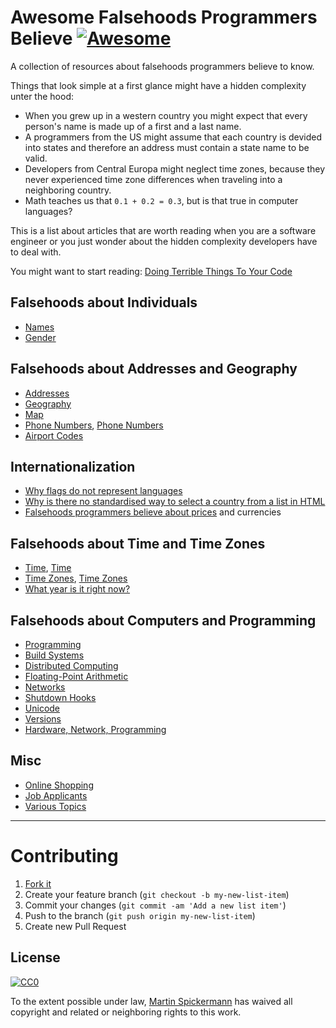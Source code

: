 # Awesome Falsehoods Programmers Believe [![Awesome](https://cdn.rawgit.com/sindresorhus/awesome/d7305f38d29fed78fa85652e3a63e154dd8e8829/media/badge.svg)](https://github.com/sindresorhus/awesome)

A collection of resources about falsehoods programmers believe to know.

Things that look simple at a first glance might have a hidden complexity unter the hood:

* When you grew up in a western country you might expect that every person's name is made up of a first and a last name.
* A programmers from the US might assume that each country is devided into states and therefore an address must contain a state name to be valid.
* Developers from Central Europa might neglect time zones, because they never experienced time zone differences when traveling into a neighboring country.
* Math teaches us that `0.1 + 0.2 = 0.3`, but is that true in computer languages?

This is a list about articles that are worth reading when you are a software engineer or you just wonder about the hidden complexity developers have to deal with.

You might want to start reading: [Doing Terrible Things To Your Code](https://blog.codinghorror.com/doing-terrible-things-to-your-code/)

## Falsehoods about Individuals

- [Names](https://www.kalzumeus.com/2010/06/17/falsehoods-programmers-believe-about-names/)
- [Gender](https://medium.com/gender-2-0/falsehoods-programmers-believe-about-gender-f9a3512b4c9c#.8gbf5n9z3)

## Falsehoods about Addresses and Geography

- [Addresses](https://www.mjt.me.uk/posts/falsehoods-programmers-believe-about-addresses/)
- [Geography](http://wiesmann.codiferes.net/wordpress/?p=15187)
- [Map](http://www.atlefren.net/post/2014/09/falsehoods-programmers-believe-about-maps/)
- [Phone Numbers](https://github.com/googlei18n/libphonenumber/blob/master/FALSEHOODS.md),  [Phone Numbers](https://chromium.googlesource.com/external/libphonenumber/+/cpp-regex-fix/FALSEHOODS.md)
- [Airport Codes](https://www.youtube.com/watch?v=jfOUVYQnuhw)

## Internationalization

- [Why flags do not represent languages](http://www.flagsarenotlanguages.com/blog/why-flags-do-not-represent-language/)
- [Why is there no standardised way to select a country from a list in HTML](https://shkspr.mobi/blog/2017/11/input-type-country/)
- [Falsehoods programmers believe about prices](https://gist.github.com/rgs/6509585) and currencies

## Falsehoods about Time and Time Zones

- [Time](http://infiniteundo.com/post/25326999628/falsehoods-programmers-believe-about-time), [Time](http://infiniteundo.com/post/25509354022/more-falsehoods-programmers-believe-about-time)
- [Time Zones](http://www.creativedeletion.com/2015/01/28/falsehoods-programmers-date-time-zones.html), [Time Zones](https://www.zainrizvi.io/blog/falsehoods-programmers-believe-about-time-zones/)
- [What year is it right now?](https://twitter.com/simongerman600/status/1649400094637056002)

## Falsehoods about Computers and Programming

- [Programming](http://chiselapp.com/user/ttmrichter/repository/gng/doc/trunk/output/falsehoods.html)
- [Build Systems](http://pozorvlak.livejournal.com/174763.html)
- [Distributed Computing](https://en.wikipedia.org/wiki/Fallacies_of_distributed_computing)
- [Floating-Point Arithmetic](http://floating-point-gui.de/basic/)
- [Networks](http://blog.erratasec.com/2012/06/falsehoods-programmers-believe-about.html)
- [Shutdown Hooks](http://grimoire.ca/dev/shutdown-hooks)
- [Unicode](https://eev.ee/blog/2015/09/12/dark-corners-of-unicode/)
- [Versions](https://github.com/xenoterracide/falsehoods/blob/master/versions.md)
- [Hardware, Network, Programming](https://medium.com/@addvilz/more-falsehoods-programmers-believe-about-things-91b53359a6e8)

## Misc

- [Online Shopping](http://wiesmann.codiferes.net/wordpress/?p=22201)
- [Job Applicants](https://medium.com/@creatrixtiara/falsehoods-programmers-believe-about-job-applicants-99280437c616#.eaq5i1a1n)
- [Various Topics](https://github.com/kdeldycke/awesome-falsehood)

---

# Contributing

1. [Fork it](http://github.com/spickermann/awesome-falsehoods-programmers-believe/fork)
2. Create your feature branch (`git checkout -b my-new-list-item`)
3. Commit your changes (`git commit -am 'Add a new list item'`)
4. Push to the branch (`git push origin my-new-list-item`)
5. Create new Pull Request

## License

[![CC0](http://i.creativecommons.org/p/zero/1.0/88x31.png)](http://creativecommons.org/publicdomain/zero/1.0/)

To the extent possible under law, [Martin Spickermann](http://www.spickermann.com/) has waived all copyright and related or neighboring rights to this work.
